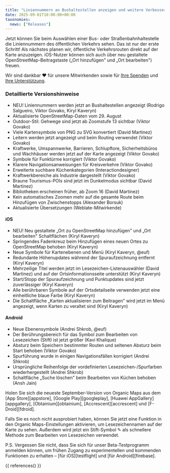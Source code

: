 ```yaml
---
title: "Liniennummern an Bushaltestellen anzeigen und weitere Verbesserungen im September-Release"
date: 2025-09-01T10:00:00+00:00
taxonomies:
  news: ["Releases"]
---
```


Jetzt können Sie beim Auswählen einer Bus- oder Straßenbahnhaltestelle die Liniennummern des öffentlichen Verkehrs sehen. Das ist nur der erste Schritt! Als nächstes planen wir, öffentliche Verkehrsrouten direkt auf der Karte anzuzeigen. iOS-Nutzer können sich auch über neu gestaltete OpenStreetMap-Beitragstaste („Ort hinzufügen" und „Ort bearbeiten") freuen.

Wir sind dankbar ❤️ für unsere Mitwirkenden sowie für [Ihre Spenden](@/donate/index.md) und [Ihre Unterstützung](@/contribute/index.md).

### Detaillierte Versionshinweise

- NEU! Liniennummern werden jetzt an Bushaltestellen angezeigt (Rodrigo Salgueiro, Viktor Govako, Kiryl Kaveryn)
- Aktualisierte OpenStreetMap-Daten vom 29. August
- Outdoor-Stil: Gehwege sind jetzt ab Zoomstufe 13 sichtbar (Viktor Govako)
- Viele Kartensymbole von PNG zu SVG konvertiert (David Martinez)
- Leitern werden jetzt angezeigt und beim Routing verwendet (Viktor Govako)
- Kraftwerke, Umspannwerke, Barrieren, Schlupftore, Sicherheitsbüros und Wachhäuser werden jetzt auf der Karte angezeigt (Viktor Govako)
- Symbole für Funktürme korrigiert (Viktor Govako)
- Klarere Navigationsanweisungen für Kreisverkehre (Viktor Govako)
- Erweiterte suchbare Küchenkategorien (Interactiondesigner)
- Kraftwerkbereiche als Industrie dargestellt (Viktor Govako)
- Braune Tourismus-POIs sind jetzt im Dunkelmodus sichtbar (David Martinez)
- Bibliotheken erscheinen früher, ab Zoom 16 (David Martinez)
- Kein automatisches Zoomen mehr auf die gesamte Route beim Hinzufügen von Zwischenstopps (Alexander Borsuk)
- Aktualisierte Übersetzungen (Weblate-Mitwirkende)

#### iOS
- NEU! Neu gestaltete „Ort zu OpenStreetMap hinzufügen" und „Ort bearbeiten" Schaltflächen (Kiryl Kaveryn)
- Springendes Fadenkreuz beim Hinzufügen eines neuen Ortes zu OpenStreetMap behoben (Kiryl Kaveryn)
- Neue Symbole für Kartenebenen und Menü (Kiryl Kaveryn, @euf)
- Redundante Höhenupdates während der Spuraufzeichnung entfernt (Kiryl Kaveryn)
- Mehrzeilige Titel werden jetzt im Lesezeichen-Listenauswähler (David Martinez) und auf der Ortsinformationsseite unterstützt (Kiryl Kaveryn)
- Start/Stopp der Spuraufzeichnung und Punktupdates sind jetzt zuverlässiger (Kiryl Kaveryn)
- Alle berührbaren Symbole auf der Ortsdetailseite verwenden jetzt eine einheitliche blaue Farbe (Kiryl Kaveryn)
- Die Schaltfläche „Karten aktualisieren zum Beitragen" wird jetzt im Menü angezeigt, wenn Karten zu veraltet sind (Kiryl Kaveryn)

#### Android
- Neue Ebenensymbole (Andrei Shkrob, @euf)
- Der Berührungsbereich für das Symbol zum Bearbeiten von Lesezeichen (Stift) ist jetzt größer (Kavi Khalique)
- Absturz beim Speichern bestimmter Routen und seltenen Absturz beim Start behoben (Viktor Govako)
- Spurführung wurde in einigen Navigationsfällen korrigiert (Andrei Shkrob)
- Ursprüngliche Reihenfolge der vordefinierten Lesezeichen-/Spurfarben wiederhergestellt (Andrei Shkrob)
- Schaltfläche „Suche löschen" beim Bearbeiten von Küchen behoben (Ansh Jain)

Holen Sie sich die neueste September-Version von Organic Maps aus dem [App Store][appstore], [Google Play][googleplay], [Huawei AppGallery][appgallery], [Obtainium][obtainium], [Accrescent][accrescent] und [F-Droid][fdroid].

Falls Sie es noch nicht ausprobiert haben, können Sie jetzt eine Funktion in den Organic Maps-Einstellungen aktivieren, um Lesezeichennamen auf der Karte zu sehen. Außerdem wird jetzt ein Stift-Symbol ✎ als schnellere Methode zum Bearbeiten von Lesezeichen verwendet.

P.S. Vergessen Sie nicht, dass Sie sich für unser Beta-Testprogramm anmelden können, um frühen Zugang zu experimentellen und kommenden Funktionen zu erhalten – [für iOS][testflight] und [für Android][firebase].

{{ references() }}
